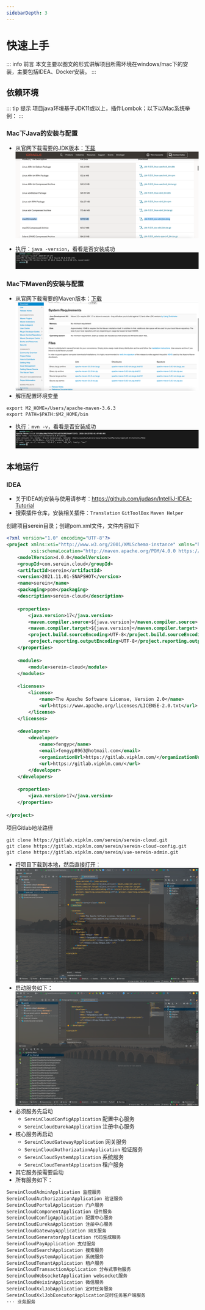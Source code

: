 ```yaml
---
sidebarDepth: 3
---
```

# 快速上手

::: info 前言
本文主要以图文的形式讲解项目所需环境在windows/mac下的安装，主要包括IDEA、Docker安装。
:::

## 依赖环境

::: tip 提示
项目java环境基于JDK11或以上，插件Lombok；以下以Mac系统举例：
:::

### Mac下Java的安装与配置
- 从官网下载需要的JDK版本：[下载](https://www.oracle.com/java/technologies/javase/jdk11-archive-downloads.html)
![img.png](/back/images/basics-003.png)

- 执行：`java -version`，看看是否安装成功
![img.png](/back/images/basics-004.png)

### Mac下Maven的安装与配置
- 从官网下载需要的Maven版本：[下载](http://maven.apache.org/download.cgi)
![img.png](/back/images/basics-005.png)
- 解压配置环境变量
```shell
export M2_HOME=/Users/apache-maven-3.6.3
export PATH=$PATH:$M2_HOME/bin
```
- 执行：`mvn -v`，看看是否安装成功
![img.png](/back/images/basics-006.png)


## 本地运行
### IDEA

- 关于IDEA的安装与使用请参考：https://github.com/judasn/IntelliJ-IDEA-Tutorial
- 搜索插件仓库，安装相关插件：`Translation` `GitToolBox` `Maven Helper`

创建项目serein目录；创建pom.xml文件，文件内容如下

```xml
<?xml version="1.0" encoding="UTF-8"?>
<project xmlns:xsi="http://www.w3.org/2001/XMLSchema-instance" xmlns="http://maven.apache.org/POM/4.0.0"
         xsi:schemaLocation="http://maven.apache.org/POM/4.0.0 https://maven.apache.org/xsd/maven-4.0.0.xsd">
    <modelVersion>4.0.0</modelVersion>
    <groupId>com.serein.cloud</groupId>
    <artifactId>serein</artifactId>
    <version>2021.11.01-SNAPSHOT</version>
    <name>serein</name>
    <packaging>pom</packaging>
    <description>serein-cloud</description>

    <properties>
        <java.version>17</java.version>
        <maven.compiler.source>${java.version}</maven.compiler.source>
        <maven.compiler.target>${java.version}</maven.compiler.target>
        <project.build.sourceEncoding>UTF-8</project.build.sourceEncoding>
        <project.reporting.outputEncoding>UTF-8</project.reporting.outputEncoding>
    </properties>

    <modules>
        <module>serein-cloud</module>
    </modules>

    <licenses>
        <license>
            <name>The Apache Software License, Version 2.0</name>
            <url>https://www.apache.org/licenses/LICENSE-2.0.txt</url>
        </license>
    </licenses>

    <developers>
        <developer>
            <name>fengyp</name>
            <email>fengyp8963@hotmail.com</email>
            <organizationUrl>https://gitlab.vipklm.com/</organizationUrl>
            <url>https://gitlab.vipklm.com/</url>
        </developer>
    </developers>

    <properties>
        <java.version>17</java.version>
    </properties>

</project>
```

项目Gitlab地址路径

```shell
git clone https://gitlab.vipklm.com/serein/serein-cloud.git
git clone https://gitlab.vipklm.com/serein/serein-cloud-config.git
git clone https://gitlab.vipklm.com/serein/vue-serein-admin.git
```

- 将项目下载到本地，然后直接打开：
![img.png](/back/images/basics-007.png)
- 启动服务如下：
![img.png](/back/images/basics-008.png)
- 必须服务先启动
  - `SereinCloudConfigApplication` 配置中心服务
  - `SereinCloudEurekaApplication` 注册中心服务
- 核心服务再启动
  - `SereinCloudGatewayApplication` 网关服务
  - `SereinCloudAuthorizationApplication` 验证服务
  - `SereinCloudSystemApplication` 系统服务
  - `SereinCloudTenantApplication` 租户服务
- 其它服务按需要启动
- 所有服务如下：

```txt
SereinCloudAdminApplication 监控服务
SereinCloudAuthorizationApplication 验证服务
SereinCloudPortalApplication 门户服务
SereinCloudComponentApplication 组件服务
SereinCloudConfigApplication 配置中心服务
SereinCloudEurekaApplication 注册中心服务
SereinCloudGatewayApplication 网关服务
SereinCloudGeneratorApplication 代码生成服务
SereinCloudPayApplication 支付服务
SereinCloudSearchApplication 搜索服务
SereinCloudSystemApplication 系统服务
SereinCloudTenantApplication 租户服务
SereinCloudTransactionApplication 分布式事物服务
SereinCloudWebsocketApplication websocket服务
SereinCloudWeixinApplication 微信服务
SereinCloudXxlJobApplication 定时任务服务
SereinCloudXxlJobExecutorApplication定时任务客户端服务
··· 业务服务
```
